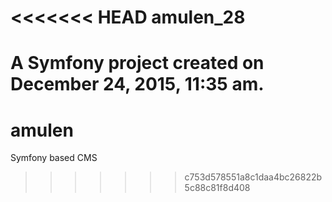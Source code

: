 <<<<<<< HEAD
amulen_28
=========

A Symfony project created on December 24, 2015, 11:35 am.
=======
# amulen
Symfony based CMS
>>>>>>> c753d578551a8c1daa4bc26822b5c88c81f8d408
